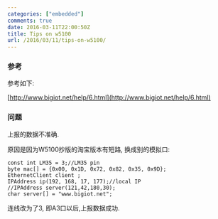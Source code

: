 ```yaml
---
categories: ["embedded"]
comments: true
date: 2016-03-11T22:00:50Z
title: Tips on w5100
url: /2016/03/11/tips-on-w5100/
---
```


### 参考
参考如下:    

[http://www.bigiot.net/help/6.html](http://www.bigiot.net/help/6.html)    

### 问题
上报的数据不准确. 

原因是因为W5100抄版的淘宝版本有短路, 换成别的模拟口:    

```
const int LM35 = 3;//LM35 pin
byte mac[] = {0x00, 0x1D, 0x72, 0x82, 0x35, 0x9D};
EthernetClient client ;
IPAddress ip(192, 168, 17, 177);//local IP
//IPAddress server(121,42,180,30);
char server[] = "www.bigiot.net"; 
```

连线改为了3, 即A3口以后,上报数据成功.    
